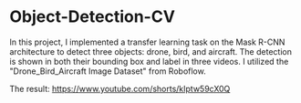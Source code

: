 # Object-Detection-CV
In this project, I implemented a transfer learning task on the Mask R-CNN architecture to detect three objects: drone, bird, and aircraft. 
The detection is shown in both their bounding box and label in three videos.
I utilized the "Drone_Bird_Aircraft Image Dataset" from Roboflow.

The result:
https://www.youtube.com/shorts/kIptw59cX0Q





